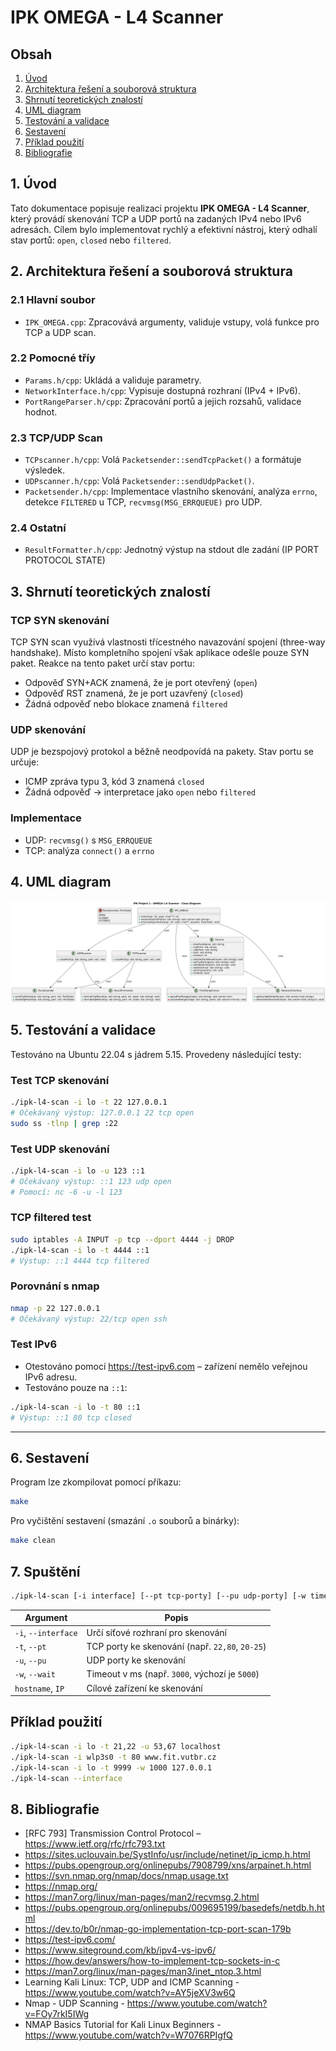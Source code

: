 # IPK OMEGA - L4 Scanner

## Obsah
1. [Úvod](#1-úvod)  
2. [Architektura řešení a souborová struktura](#2-architektura-řešení-a-souborová-struktura)  
3. [Shrnutí teoretických znalostí](#3-shrnutí-teoretických-znalostí)  
4. [UML diagram](#4-uml-diagram)  
5. [Testování a validace](#5-testování-a-validace)  
6. [Sestavení](#6-sestavení)  
7. [Příklad použití](#7-příklad-použití)  
8. [Bibliografie](#8-bibliografie)  


## 1. Úvod
Tato dokumentace popisuje realizaci projektu **IPK OMEGA - L4 Scanner**, který provádí skenování TCP a UDP portů na zadaných IPv4 nebo IPv6 adresách. Cílem bylo implementovat rychlý a efektivní nástroj, který odhalí stav portů: `open`, `closed` nebo `filtered`.

## 2. Architektura řešení a souborová struktura

### 2.1 Hlavní soubor
- `IPK_OMEGA.cpp`: Zpracovává argumenty, validuje vstupy, volá funkce pro TCP a UDP scan.

### 2.2 Pomocné tříy
- `Params.h/cpp`: Ukládá a validuje parametry.  
- `NetworkInterface.h/cpp`: Vypisuje dostupná rozhraní (IPv4 + IPv6).  
- `PortRangeParser.h/cpp`: Zpracování portů a jejich rozsahů, validace hodnot.

### 2.3 TCP/UDP Scan
- `TCPscanner.h/cpp`: Volá `Packetsender::sendTcpPacket()` a formátuje výsledek.  
- `UDPscanner.h/cpp`: Volá `Packetsender::sendUdpPacket()`.  
- `Packetsender.h/cpp`: Implementace vlastního skenování, analýza `errno`, detekce `FILTERED` u TCP, `recvmsg(MSG_ERRQUEUE)` pro UDP.

### 2.4 Ostatní
- `ResultFormatter.h/cpp`: Jednotný výstup na stdout dle zadání (IP PORT PROTOCOL STATE)

## 3. Shrnutí teoretických znalostí

### TCP SYN skenování
TCP SYN scan využívá vlastnosti třícestného navazování spojení (three-way handshake). Místo kompletního spojení však aplikace odešle pouze SYN paket. Reakce na tento paket určí stav portu:
- Odpověď SYN+ACK znamená, že je port otevřený (`open`)  
- Odpověď RST znamená, že je port uzavřený (`closed`)  
- Žádná odpověď nebo blokace znamená `filtered`

### UDP skenování
UDP je bezspojový protokol a běžně neodpovídá na pakety. Stav portu se určuje:
- ICMP zpráva typu 3, kód 3 znamená `closed`  
- Žádná odpověď → interpretace jako `open` nebo `filtered`

### Implementace
- UDP: `recvmsg()` s `MSG_ERRQUEUE`  
- TCP: analýza `connect()` a `errno`

## 4. UML diagram


![UML diagram](uml_diagram.png)


## 5. Testování a validace
Testováno na Ubuntu 22.04 s jádrem 5.15. Provedeny následující testy:

### Test TCP skenování
```bash
./ipk-l4-scan -i lo -t 22 127.0.0.1
# Očekávaný výstup: 127.0.0.1 22 tcp open
sudo ss -tlnp | grep :22
```

### Test UDP skenování
```bash
./ipk-l4-scan -i lo -u 123 ::1
# Očekávaný výstup: ::1 123 udp open
# Pomocí: nc -6 -u -l 123
```

### TCP filtered test
```bash
sudo iptables -A INPUT -p tcp --dport 4444 -j DROP
./ipk-l4-scan -i lo -t 4444 ::1
# Výstup: ::1 4444 tcp filtered
```

### Porovnání s nmap
```bash
nmap -p 22 127.0.0.1
# Očekávaný výstup: 22/tcp open ssh
```

### Test IPv6
- Otestováno pomocí https://test-ipv6.com – zařízení nemělo veřejnou IPv6 adresu.
- Testováno pouze na `::1`:
```bash
./ipk-l4-scan -i lo -t 80 ::1
# Výstup: ::1 80 tcp closed
```


---

## 6. Sestavení
Program lze zkompilovat pomocí příkazu:

```bash
make
```

Pro vyčištění sestavení (smazání `.o` souborů a binárky):

```bash
make clean
```

## 7. Spuštění
```bash
./ipk-l4-scan [-i interface] [--pt tcp-porty] [--pu udp-porty] [-w timeout] [hostname|IP]
```

| Argument           | Popis                                                              |
|--------------------|---------------------------------------------------------------------|
| `-i`, `--interface`| Určí síťové rozhraní pro skenování                        |
| `-t`, `--pt`       | TCP porty ke skenování (např. `22,80`, `20-25`)                |
| `-u`, `--pu`       | UDP porty ke skenování                                           |
| `-w`, `--wait`     | Timeout v ms (např. `3000`, výchozí je `5000`)                  |
| `hostname`, `IP`   | Cílové zařízení ke skenování                             |

## Příklad použití
```bash
./ipk-l4-scan -i lo -t 21,22 -u 53,67 localhost
./ipk-l4-scan -i wlp3s0 -t 80 www.fit.vutbr.cz
./ipk-l4-scan -i lo -t 9999 -w 1000 127.0.0.1
./ipk-l4-scan --interface
```
## 8. Bibliografie
- [RFC 793] Transmission Control Protocol – https://www.ietf.org/rfc/rfc793.txt  
- https://sites.uclouvain.be/SystInfo/usr/include/netinet/ip_icmp.h.html  
- https://pubs.opengroup.org/onlinepubs/7908799/xns/arpainet.h.html  
- https://svn.nmap.org/nmap/docs/nmap.usage.txt  
- https://nmap.org/  
- https://man7.org/linux/man-pages/man2/recvmsg.2.html  
- https://pubs.opengroup.org/onlinepubs/009695199/basedefs/netdb.h.html  
- https://dev.to/b0r/nmap-go-implementation-tcp-port-scan-179b  
- https://test-ipv6.com/  
- https://www.siteground.com/kb/ipv4-vs-ipv6/  
- https://how.dev/answers/how-to-implement-tcp-sockets-in-c  
- https://man7.org/linux/man-pages/man3/inet_ntop.3.html  
- Learning Kali Linux: TCP, UDP and ICMP Scanning - https://www.youtube.com/watch?v=AY5jeXV3w6Q
- Nmap - UDP Scanning - https://www.youtube.com/watch?v=FOy7rkI5IWg
- NMAP Basics Tutorial for Kali Linux Beginners - https://www.youtube.com/watch?v=W7076RPIgfQ

